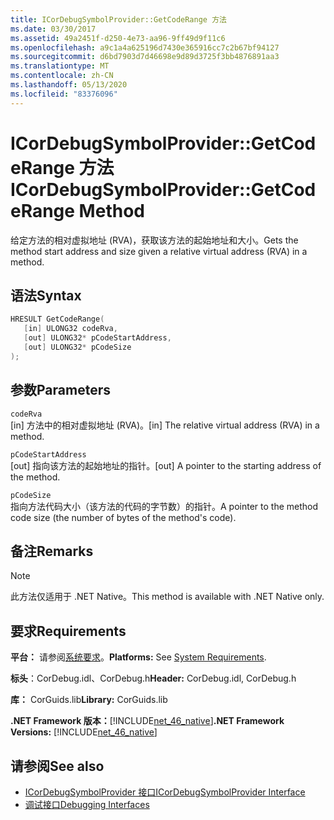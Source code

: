 ```yaml
---
title: ICorDebugSymbolProvider::GetCodeRange 方法
ms.date: 03/30/2017
ms.assetid: 49a2451f-d250-4e73-aa96-9ff49d9f11c6
ms.openlocfilehash: a9c1a4a625196d7430e365916cc7c2b67bf94127
ms.sourcegitcommit: d6bd7903d7d46698e9d89d3725f3bb4876891aa3
ms.translationtype: MT
ms.contentlocale: zh-CN
ms.lasthandoff: 05/13/2020
ms.locfileid: "83376096"
---
```

# <a name="icordebugsymbolprovidergetcoderange-method"></a><span data-ttu-id="8613e-102">ICorDebugSymbolProvider::GetCodeRange 方法</span><span class="sxs-lookup"><span data-stu-id="8613e-102">ICorDebugSymbolProvider::GetCodeRange Method</span></span>
<span data-ttu-id="8613e-103">给定方法的相对虚拟地址 (RVA)，获取该方法的起始地址和大小。</span><span class="sxs-lookup"><span data-stu-id="8613e-103">Gets the method start address and size given a relative virtual address (RVA) in a method.</span></span>  
  
## <a name="syntax"></a><span data-ttu-id="8613e-104">语法</span><span class="sxs-lookup"><span data-stu-id="8613e-104">Syntax</span></span>  
  
```cpp  
HRESULT GetCodeRange(  
   [in] ULONG32 codeRva,
   [out] ULONG32* pCodeStartAddress,
   [out] ULONG32* pCodeSize  
);  
```  
  
## <a name="parameters"></a><span data-ttu-id="8613e-105">参数</span><span class="sxs-lookup"><span data-stu-id="8613e-105">Parameters</span></span>  
 `codeRva`  
 <span data-ttu-id="8613e-106">[in] 方法中的相对虚拟地址 (RVA)。</span><span class="sxs-lookup"><span data-stu-id="8613e-106">[in] The relative virtual address (RVA) in a method.</span></span>  
  
 `pCodeStartAddress`  
 <span data-ttu-id="8613e-107">[out] 指向该方法的起始地址的指针。</span><span class="sxs-lookup"><span data-stu-id="8613e-107">[out] A pointer to the starting address of the method.</span></span>  
  
 `pCodeSize`  
 <span data-ttu-id="8613e-108">指向方法代码大小（该方法的代码的字节数）的指针。</span><span class="sxs-lookup"><span data-stu-id="8613e-108">A pointer to the method code size (the number of bytes of the method's code).</span></span>  
  
## <a name="remarks"></a><span data-ttu-id="8613e-109">备注</span><span class="sxs-lookup"><span data-stu-id="8613e-109">Remarks</span></span>  
  
> [!NOTE]
> <span data-ttu-id="8613e-110">此方法仅适用于 .NET Native。</span><span class="sxs-lookup"><span data-stu-id="8613e-110">This method is available with .NET Native only.</span></span>  
  
## <a name="requirements"></a><span data-ttu-id="8613e-111">要求</span><span class="sxs-lookup"><span data-stu-id="8613e-111">Requirements</span></span>  
 <span data-ttu-id="8613e-112">**平台：** 请参阅[系统要求](../../get-started/system-requirements.md)。</span><span class="sxs-lookup"><span data-stu-id="8613e-112">**Platforms:** See [System Requirements](../../get-started/system-requirements.md).</span></span>  
  
 <span data-ttu-id="8613e-113">**标头**：CorDebug.idl、CorDebug.h</span><span class="sxs-lookup"><span data-stu-id="8613e-113">**Header:** CorDebug.idl, CorDebug.h</span></span>  
  
 <span data-ttu-id="8613e-114">**库：** CorGuids.lib</span><span class="sxs-lookup"><span data-stu-id="8613e-114">**Library:** CorGuids.lib</span></span>  
  
 <span data-ttu-id="8613e-115">**.NET Framework 版本：**[!INCLUDE[net_46_native](../../../../includes/net-46-native-md.md)]</span><span class="sxs-lookup"><span data-stu-id="8613e-115">**.NET Framework Versions:** [!INCLUDE[net_46_native](../../../../includes/net-46-native-md.md)]</span></span>  
  
## <a name="see-also"></a><span data-ttu-id="8613e-116">请参阅</span><span class="sxs-lookup"><span data-stu-id="8613e-116">See also</span></span>

- [<span data-ttu-id="8613e-117">ICorDebugSymbolProvider 接口</span><span class="sxs-lookup"><span data-stu-id="8613e-117">ICorDebugSymbolProvider Interface</span></span>](icordebugsymbolprovider-interface.md)
- [<span data-ttu-id="8613e-118">调试接口</span><span class="sxs-lookup"><span data-stu-id="8613e-118">Debugging Interfaces</span></span>](debugging-interfaces.md)
